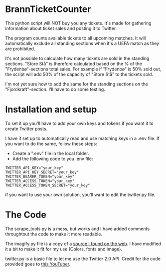 # BrannTicketCounter
This python script will NOT buy you any tickets.
It's made for gathering information about ticket sales
and posting it to Twitter.

The program counts available tickets to all upcoming matches.
It will automatically exclude all standing sections when
it's a UEFA match as they are prohibited.

It's not possible to calculate how many tickets are sold
in the standing sections. "Store Stå" is therefore calculated
based on the % of the "Frydenbø"-sections total sales. For example
if "Frydenbø" is 50% sold out, the script will add 50% of the
capacity of "Store Stå" to the tickets sold.

I'm not yet sure how to add the same for the standing sections
on the "Fjordkraft"-section. I'll have to do some testing.

# Installation and setup
To set it up you'll have to add your own keys and tokens
if you want it to create Twitter posts.

I have it set up to automatically read and use matching keys in a .env file.
If you want to do the same, follow these steps:
- Create a ".env" file in the local folder.
- Add the following code to you .env file:
```
TWITTER_API_KEY="your_key"
TWITTER_API_KEY_SECRET="your_key"
TWITTER_BEARER_TOKEN="your_key"
TWITTER_ACCESS_TOKEN="your_key"
TWITTER_ACCESS_TOKEN_SECRET="your_key"
```
if you want to use your own solution,
you'll want to edit the twitter.py file.

# The Code
The scrape_tools.py is a mess, but works
and I have added comments throughtout the code
to make it more readable.

The imagify.py file is a copy of a
[source I found on the web](https://rk.edu.pl/en/generating-memes-and-infographics-with-pillow/).
I have modified it a bit to make it fit for my use (Colors, fonts and image).

twitter.py is a basic file to let me use the Twitter 2.0 API.
Credit for the code provided goes to
[this YouTuber](https://www.youtube.com/watch?v=r9DzYE5UD6M&t=6s).